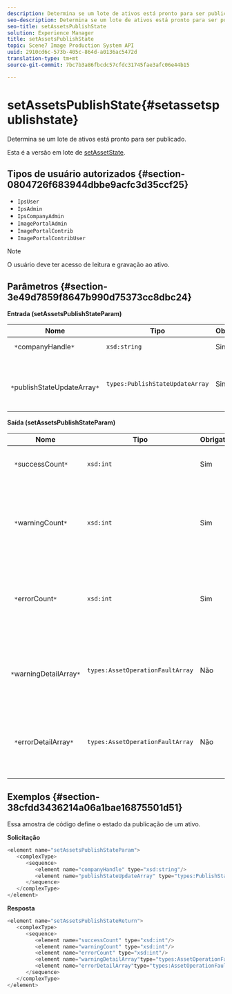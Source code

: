 ```yaml
---
description: Determina se um lote de ativos está pronto para ser publicado.
seo-description: Determina se um lote de ativos está pronto para ser publicado.
seo-title: setAssetsPublishState
solution: Experience Manager
title: setAssetsPublishState
topic: Scene7 Image Production System API
uuid: 2910cd6c-573b-405c-864d-a0136ac5472d
translation-type: tm+mt
source-git-commit: 7bc7b3a86fbcdc57cfdc31745fae3afc06e44b15

---
```



# setAssetsPublishState{#setassetspublishstate}

Determina se um lote de ativos está pronto para ser publicado.

Esta é a versão em lote de [setAssetState](../../../operations/c-operations-intro/c-methods/r-set-asset-publish-state.md#reference-9efc2eeea42348e0b1d5f3d1005c6563).

## Tipos de usuário autorizados {#section-0804726f683944dbbe9acfc3d35ccf25}

* `IpsUser`
* `IpsAdmin`
* `IpsCompanyAdmin`
* `ImagePortalAdmin`
* `ImagePortalContrib`
* `ImagePortalContribUser`

>[!NOTE]
>
>O usuário deve ter acesso de leitura e gravação ao ativo.

## Parâmetros {#section-3e49d7859f8647b990d75373cc8dbc24}

**Entrada (setAssetsPublishStateParam)**

| Nome | Tipo | Obrigatório | Descrição |
|---|---|---|---|
| ` *`companyHandle`*` | `xsd:string` | Sim | Alça da Empresa. |
| ` *`publishStateUpdateArray`*` | `types:PublishStateUpdateArray` | Sim | Matriz de valores de estado de publicação para os ativos. |

**Saída (setAssetsPublishStateParam)**

| Nome | Tipo | Obrigatório | Descrição |
|---|---|---|---|
| ` *`successCount`*` | `xsd:int` | Sim | O número de ativos atualizados com êxito. |
| ` *`warningCount`*` | `xsd:int` | Sim | O número de ativos que gerou um aviso quando a operação tentou atualizá-los. |
| ` *`errorCount`*` | `xsd:int` | Sim | O número de ativos que gerou um erro quando a operação tentou excluí-los. |
| ` *`warningDetailArray`*` | `types:AssetOperationFaultArray` | Não | Detalhes associados às atualizações de ativos que geraram um aviso. |
| ` *`errorDetailArray`*` | `types:AssetOperationFaultArray` | Não | Detalhes associados às atualizações de ativos que geraram um erro. |

## Exemplos {#section-38cfdd3436214a06a1bae16875501d51}

Essa amostra de código define o estado da publicação de um ativo.

**Solicitação**

```java
<element name="setAssetsPublishStateParam">
   <complexType>
      <sequence>
         <element name="companyHandle" type="xsd:string"/>
         <element name="publishStateUpdateArray" type="types:PublishStateUpdateArray"/>
      </sequence>
   </complexType>
</element>
```

**Resposta**

```java
<element name="setAssetsPublishStateReturn">
   <complexType>
      <sequence>
         <element name="successCount" type="xsd:int"/>
         <element name="warningCount" type="xsd:int"/>
         <element name="errorCount" type="xsd:int"/>
         <element name="warningDetailArray"type="types:AssetOperationFaultArray" minOccurs="0"/>
         <element name="errorDetailArray"type="types:AssetOperationFaultArray" minOccurs="0"/>
      </sequence>
   </complexType>
</element>
```

